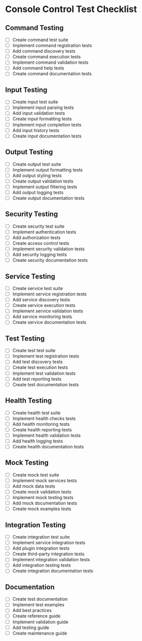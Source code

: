 # Console Control Test Checklist

## Command Testing
- [ ] Create command test suite
- [ ] Implement command registration tests
- [ ] Add command discovery tests
- [ ] Create command execution tests
- [ ] Implement command validation tests
- [ ] Add command help tests
- [ ] Create command documentation tests

## Input Testing
- [ ] Create input test suite
- [ ] Implement input parsing tests
- [ ] Add input validation tests
- [ ] Create input formatting tests
- [ ] Implement input completion tests
- [ ] Add input history tests
- [ ] Create input documentation tests

## Output Testing
- [ ] Create output test suite
- [ ] Implement output formatting tests
- [ ] Add output styling tests
- [ ] Create output validation tests
- [ ] Implement output filtering tests
- [ ] Add output logging tests
- [ ] Create output documentation tests

## Security Testing
- [ ] Create security test suite
- [ ] Implement authentication tests
- [ ] Add authorization tests
- [ ] Create access control tests
- [ ] Implement security validation tests
- [ ] Add security logging tests
- [ ] Create security documentation tests

## Service Testing
- [ ] Create service test suite
- [ ] Implement service registration tests
- [ ] Add service discovery tests
- [ ] Create service execution tests
- [ ] Implement service validation tests
- [ ] Add service monitoring tests
- [ ] Create service documentation tests

## Test Testing
- [ ] Create test test suite
- [ ] Implement test registration tests
- [ ] Add test discovery tests
- [ ] Create test execution tests
- [ ] Implement test validation tests
- [ ] Add test reporting tests
- [ ] Create test documentation tests

## Health Testing
- [ ] Create health test suite
- [ ] Implement health checks tests
- [ ] Add health monitoring tests
- [ ] Create health reporting tests
- [ ] Implement health validation tests
- [ ] Add health logging tests
- [ ] Create health documentation tests

## Mock Testing
- [ ] Create mock test suite
- [ ] Implement mock services tests
- [ ] Add mock data tests
- [ ] Create mock validation tests
- [ ] Implement mock testing tests
- [ ] Add mock documentation tests
- [ ] Create mock examples tests

## Integration Testing
- [ ] Create integration test suite
- [ ] Implement service integration tests
- [ ] Add plugin integration tests
- [ ] Create third-party integration tests
- [ ] Implement integration validation tests
- [ ] Add integration testing tests
- [ ] Create integration documentation tests

## Documentation
- [ ] Create test documentation
- [ ] Implement test examples
- [ ] Add best practices
- [ ] Create reference guide
- [ ] Implement validation guide
- [ ] Add testing guide
- [ ] Create maintenance guide 
